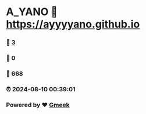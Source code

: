 # A_YANO :link: https://ayyyyano.github.io 
### :page_facing_up: [3](https://ayyyyano.github.io/tag.html) 
### :speech_balloon: 0 
### :hibiscus: 668 
### :alarm_clock: 2024-08-10 00:39:01 
### Powered by :heart: [Gmeek](https://github.com/Meekdai/Gmeek)
